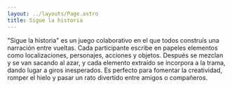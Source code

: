 ```yaml
---
layout: ../layouts/Page.astro
title: Sigue la historia
---
```


"Sigue la historia" es un juego colaborativo en el que todos construís una
narración entre vueltas. Cada participante escribe en papeles elementos como
localizaciones, personajes, acciones y objetos. Después se mezclan y se van
sacando al azar, y cada elemento extraído se incorpora a la trama, dando lugar a
giros inesperados. Es perfecto para fomentar la creatividad, romper el hielo y
pasar un rato divertido entre amigos o compañeros.
